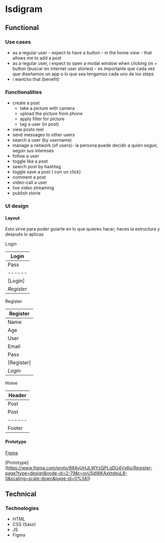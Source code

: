 # Isdigram

## Functional

### Use cases  

- as a regular user - expect to have a button - in the home view - that allows me to add a post
- as a regular user, i expect to open a modal window when clicking on + button
(buscar en internet user stories) - es importante que cada vez que diseñamos un app o lo que sea tengamos cada uno de los steps
- i want/so that (benefit)

### Functionalities

- create a post
    - take a picture with camera
    - upload the picture from phone
    - apply filter for picture
    - tag a user (in post)
- view posts reel
- send messages to other users
- search a user (by username)
- manage a network (of users)- la persona puede decidir a quien seguir, según sus intereses
- follow a user
- toggle like a post
- search post by hashtag
- toggle save a post ( con un click)
- comment a post
- video-call a user
- live video streaming
- publish storie

### UI design

#### Layout

Esto sirve para poder guiarte en lo que quieres hacer, haces la estructura y después lo aplicas

Login     

| **Login**   |  
| ------ |
| Pass   |
| ------ |
| [Login] |
| _Register_ |

Register

| **Register** |
|--------|
| Name   | 
| Age    | 
| User   |
| Email   | 
| Pass   | 
| [Register] |
| _Login_ |

Home

| Header |
| ------ |
| Post   |
| Post   |
| ------ |
| Footer |



#### Prototype

[Figma](https://www.figma.com/file/88AvUHJLWYzQPLgDU4Vx6p/Register-page?type=design&node-id=2-56&mode=design&t=oyU5dWKAxktdeuL8-0)

[Prototype] (https://www.figma.com/proto/88AvUHJLWYzQPLgDU4Vx6p/Register-page?type=design&node-id=2-79&t=oyU5dWKAxktdeuL8-0&scaling=scale-down&page-id=0%3A1)




## Technical

### Technologies

- HTML
- CSS (Sass)
- JS
- Figma

